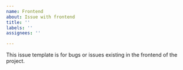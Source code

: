 ```yaml
---
name: Frontend
about: Issue with frontend
title: ''
labels: ''
assignees: ''

---
```


This issue template is for bugs or issues existing in the frontend of the project.
